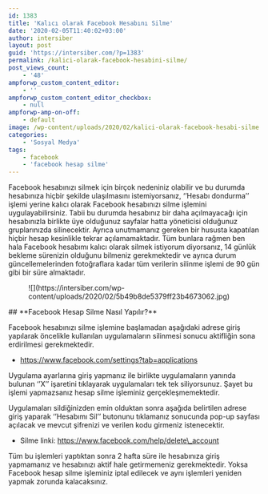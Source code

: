 ```yaml
---
id: 1383
title: 'Kalıcı olarak Facebook Hesabını Silme'
date: '2020-02-05T11:40:02+03:00'
author: intersiber
layout: post
guid: 'https://intersiber.com/?p=1383'
permalink: /kalici-olarak-facebook-hesabini-silme/
post_views_count:
    - '48'
ampforwp_custom_content_editor:
    - ''
ampforwp_custom_content_editor_checkbox:
    - null
ampforwp-amp-on-off:
    - default
image: /wp-content/uploads/2020/02/kalici-olarak-facebook-hesabi-silme.jpeg
categories:
    - 'Sosyal Medya'
tags:
    - facebook
    - 'facebook hesap silme'
---
```


Facebook hesabınızı silmek için birçok nedeniniz olabilir ve bu durumda hesabınıza hiçbir şekilde ulaşılmasını istemiyorsanız, ‘’Hesabı dondurma’’ işlemi yerine kalıcı olarak Facebook hesabınızı silme işlemini uygulayabilirsiniz. Tabii bu durumda hesabınız bir daha açılmayacağı için hesabınızla birlikte üye olduğunuz sayfalar hatta yöneticisi olduğunuz gruplarınızda silinecektir. Ayrıca unutmamanız gereken bir hususta kapatılan hiçbir hesap kesinlikle tekrar açılamamaktadır. Tüm bunlara rağmen ben hala Facebook hesabımı kalıcı olarak silmek istiyorum diyorsanız, 14 günlük bekleme sürenizin olduğunu bilmeniz gerekmektedir ve ayrıca durum güncellemelerinden fotoğraflara kadar tüm verilerin silinme işlemi de 90 gün gibi bir süre almaktadır.

<figure class="wp-block-image size-large">![](https://intersiber.com/wp-content/uploads/2020/02/5b49b8de5379ff23b4673062.jpg)</figure>## **Facebook Hesap Silme Nasıl Yapılır?** 

Facebook hesabınızı silme işlemine başlamadan aşağıdaki adrese giriş yapılarak öncelikle kullanılan uygulamaların silinmesi sonucu aktifliğin sona erdirilmesi gerekmektedir.

- https://www.facebook.com/settings?tab=applications

Uygulama ayarlarına giriş yapmanız ile birlikte uygulamaların yanında bulunan ‘’X’’ işaretini tıklayarak uygulamaları tek tek siliyorsunuz. Şayet bu işlemi yapmazsanız hesap silme işleminiz gerçekleşmemektedir.

Uygulamaları sildiğinizden emin olduktan sonra aşağıda belirtilen adrese giriş yaparak ‘’Hesabımı Sil’’ butonunu tıklamanız sonucunda pop-up sayfası açılacak ve mevcut şifrenizi ve verilen kodu girmeniz istenecektir.

- Silme linki: https://www.facebook.com/help/delete\_account

Tüm bu işlemleri yaptıktan sonra 2 hafta süre ile hesabınıza giriş yapmamanız ve hesabınızı aktif hale getirmemeniz gerekmektedir. Yoksa Facebook hesap silme işleminiz iptal edilecek ve aynı işlemleri yeniden yapmak zorunda kalacaksınız.